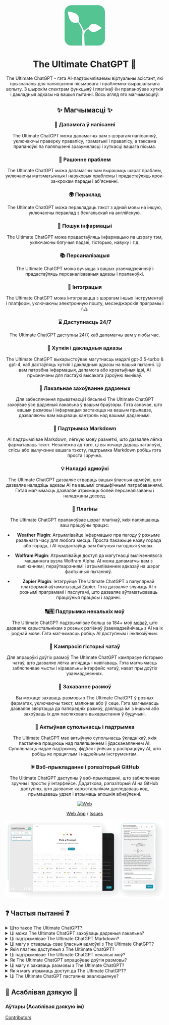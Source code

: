 <div align="center">
<img src="./../../docs/images/icon.png" alt="The Ultimate ChatGPT Icon"/>

<h1 align="center">The Ultimate ChatGPT 🌟</h1>

The Ultimate ChatGPT - гэта AI-падтрымліваемы віртуальны асістэнт, які прызначаны для паляпшэння пісьмовага і праблемна-вырашальнага вопыту. З шырокім спектрам функцыяў і плагінаў ён прапаноўвае хуткія і дакладныя адказы на вашыя пытанні. Вось агляд яго магчымасцяў:

## ✨ Магчымасці ✨

### 📝 Дапамога ў напісанні
The Ultimate ChatGPT можа дапамагчы вам з шэрагам напісанняў, уключаючы праверку правапісу, граматыкі і правапісу, а таксама прапаноўкі па паляпшэнні зразумеласці і хуткасці вашага пісьма.

### 💭 Рашэнне праблем
The Ultimate ChatGPT можа дапамагчы вам вырашыць шэраг праблем, уключаючы матэматычныя і навуковыя праблемы і прадастаўляць крок-за-крокам парады і аб'ясненні.

### 🌍 Пераклад
The Ultimate ChatGPT можа перакладаць тэкст з аднай мовы на іншую, уключаючы пераклад з бенгальскай на англійскую.

### 📑 Пошук інфармацыі
The Ultimate ChatGPT можа прадастаўляць інфармацыю па шэрагу тэм, уключаючы бягучыя падзеі, гісторыю, навуку і г.д.

### 📚 Персаналізацыя
The Ultimate ChatGPT можа вучыцца з вашых узаемадзеянняў і прадастаўляць персаналізаваныя адказы і прапаноўкі.

### 📎 Інтэграцыя
The Ultimate ChatGPT можа інтэгравацца з шэрагам іншых інструментаў і платформ, уключаючы электронную пошту, месэнджэрскія праграмы і г.д.

### ⌛ Даступнасць 24/7
The Ultimate ChatGPT даступны 24/7, каб дапамагчы вам у любы час.

### 🚀 Хуткія і дакладныя адказы
The Ultimate ChatGPT выкарыстоўвае магутнасць мадэлі gpt-3.5-turbo & gpt-4, каб дастаўляць хуткія і дакладныя адказы на вашыя пытанні. Ці вам патрэбна інфармацыя, дапамога або крэатыўныя ідэі, AI прызначаны для пастаўкі высакага ўзроўню вынікаў.

### 💾 Лакальнае захоўванне дадзеных
Для забеспячэння прыватнасці і бясьпекі The Ultimate ChatGPT захоўвае ўсе дадзеныя лакальна ў вашым браўзэры. Гэта азначае, што вашыя размовы і інфармацыя застаюцца на вашым прыладзе, дазваляючы вам мацаваць кантроль над вашымі дадзенымі.

### 🔢 Падтрымка Markdown
AI падтрымлівае Markdown, лёгкую мову разметкі, што дазваляе лёгка фарматаваць тэкст. Незалежна ад таго, ці вы хочаце дадаць загалоўкі, спісы або вылучэнне вашага тэксту, падтрымка Markdown робіць гэта проста і зручна.

### 💡 Наладкі адмоўкі
The Ultimate ChatGPT дазваляе ствараць вашыя ўласныя адмоўкі, што дазваляе наладзіць адказы AI па вашымі спецыфічнымі патрабаваннямі. Гэтая магчымасць дазваляе атрымаць болей персаналізаваны і наладжаны досвед.

### 🔆 Плагіны
The Ultimate ChatGPT прапаноўвае шэраг плагінаў, якія паляпшаюць ваш працоўны працэс:

- **Weather Plugin**: Атрымлівайце інфармацыю пра пагоду ў рэжыме рэальнага часу для любога месца. Проста пакажыце назву горада або горада, і AI прадастаўіць вам бягучыя пагодныя ўмовы.

- **Wolfram Plugin**: Атрымлівайце доступ да магутнасці вылічэннявога машыннага вузла Wolfram Alpha. AI можа дапамагчы вам з вылічэннямі, пераўтварэннямі і атрымліваннем адказаў на шэраг фактычных пытанняў.

- **Zapier Plugin**: Інтэгруйце The Ultimate ChatGPT з папулярнай платформай аўтаматызацыі Zapier. Гэта дазваляе злучыць AI з рознымі праграмамі і паслугамі, што дазваляе аўтаматызаваць працоўныя працэсы і заданні.

### 🔠🈶 Падтрымка некалькіх моў
The Ultimate ChatGPT падтрымлівае больш за 184+ моў [моваў](./SUPPORTED_LANGUAGES.md), што дазваляе карыстальнікам з розных рэгіёнаў ўзаемадзейнічаць з AI на іх роднай мове. Гэта магчымасць робіць AI даступным і інклюзіўным.

### 💬 Кампрэсія гісторыі чатаў
Для апрацоўкі доўгіх размоў The Ultimate ChatGPT кампрэсуе гісторыю чатаў, што дазваляе лёгка аглядаць і навігаваць. Гэта магчымасць забяспечвае чысты і кіравальны інтэрфейс чатаў, нават пры доўгіх узаемадзеяннях.

### 📂 Захаванне размоў
Вы можаце захаваць размовы з The Ultimate ChatGPT ў розных фарматах, уключаючы тэкст, малюнак або ў сеце. Гэта магчымасць дазваляе звяртацца да папярэдніх размоў, дзяліцца імі з іншымі або захоўваць іх для паспяховага выкарыстання ў будучыні.

### 🔑 Актыўная супольнасць і падтрымка
The Ultimate ChatGPT мае актыўную супольнасць ўкладнікаў, якія пастаянна працуюць над паляпшэннем і ўдасканаляннем AI. Супольнасць надае падтрымку, фідбэк і ўнёсак у распрацоўку AI, што робіць яе працяглым і надзейным інструментам.

### ✳ Вэб-прыкладанне і рэпазіторый GitHub
The Ultimate ChatGPT даступны ў вэб-прыкладанні, што забяспечвае зручны і просты ў інтэрфейсе. Дадаткова, рэпазіторый AI на GitHub даступны, што дазваляе карыстальнікам даследаваць код, прымацаваць удзел і атрымаць апошнія абнаўленні.

[![Web][Web-image]][web-url]

[Web App](https://chatgpt.kiask.xyz/) / [Issues](https://github.com/ki-ask/The-Ultimate-ChatGPT/issues)

[web-url]: https://chatgpt.kiask.xyz
   
[download-url]: https://github.com/ki-ask/The-Ultimate-ChatGPT/releases

[Web-image]: https://img.shields.io/badge/Web-PWA-orange?logo=microsoftedge

![cover](./docs/images/cover.png)

</div>

## ❓ Частыя пытанні ❓

<details>
<summary>Што такое The Ultimate ChatGPT?</summary>
The Ultimate ChatGPT - гэта AI-падтрымліваемы віртуальны асістэнт, які прадастаўляе хуткія і дакладныя адказы на вашыя пытанні і прапануе шэраг магчымасцяў і плагінаў для паляпшэння вашага пісьма і праблемна-вырашальнага досведу.
</details>

<details>
<summary>Ці можа The Ultimate ChatGPT захоўваць дадзеныя лакальна?</summary>
Так, The Ultimate ChatGPT можа захоўваць усе дадзеныя лакальна ў вашым браўзэры, што забяспечвае прыватнасць і бясьпеку.
</details>

<details>
<summary>Ці падтрымлівае The Ultimate ChatGPT Markdown?</summary>
Так, The Ultimate ChatGPT падтрымлівае Markdown, што дазваляе фарматаваць тэкст і ствараць багаты кантэнт.
</details>

<details>
<summary>Ці магу я стварыць свае ўласныя адмоўкі з The Ultimate ChatGPT?</summary>
Так, вы можаце ствараць свае ўласныя адмоўкі і наладжваць ўзаемадзеянне з The Ultimate ChatGPT.
</details>

<details>
<summary>Якія плагіны даступныя з The Ultimate ChatGPT?</summary>
The Ultimate ChatGPT прапаноўвае плагіны, такія як Weather, Wolfram і Zapier, для ўпрошчання вашай работы і прадастаўлення дадатковай функцыянальнасці.
</details>

<details>
<summary>Ці падтрымлівае The Ultimate ChatGPT некалькі моў?</summary>
Так, The Ultimate ChatGPT мае ўбудаваныя адмоўкі на некалькіх моў, што дазваляе камунікаваць на вашай мове.
</details>

<details>
<summary>Як The Ultimate ChatGPT апрацоўвае доўгія размовы?</summary>
The Ultimate ChatGPT кампрэсуе гісторыю чатаў, каб апрацоўваць доўгія размовы эфектыўна і забяспечыць плавны досвед.
</details>

<details>
<summary>Ці магу я захаваць размовы з The Ultimate ChatGPT?</summary>
Так, вы можаце захаваць размовы ў тэкставым, малюнкавым або ў сеце, выкарыстоўваючы функцыю абмену KiAsk.
</details>

<details>
<summary>Як я магу атрымаць доступ да The Ultimate ChatGPT?</summary>
The Ultimate ChatGPT даступны ў выглядзе вэб-прыкладання, і вы таксама можаце атрымаць доступ да рэпазіторыя GitHub, каб атрымаць падтрымку і дадатковыя магчымасці.
</details>

<details>
<summary>Ці The Ultimate ChatGPT пастаянна эвалюцыянуе?</summary>
Так, The Ultimate ChatGPT пастаянна эвалюцыянуе з дапамогай абнаўленняў і ўдасканаленняў, і ў яго ёсць актыўная супольнасць ўкладнікаў.
</details>

## 🎉 Асаблівая дзякую 🎉

### Аўтары (Асаблівая дзякую ім)

[Contributors](https://github.com/Yidadaa/ChatGPT-Next-Web/graphs/contributors)